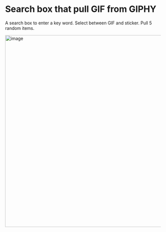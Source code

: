 # Search box that pull GIF from GIPHY


A search box to enter a key word. Select between GIF and sticker. Pull 5 random items.

<img width="618" alt="image" src="https://user-images.githubusercontent.com/116329812/206359029-f24bae40-d831-49de-b669-f839babe35c4.png">
